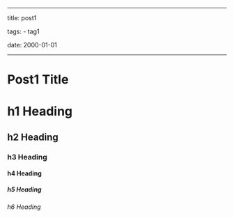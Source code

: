 
---
title: post1

tags:
    - tag1

date: 2000-01-01

---
# Post1 Title


# h1 Heading
## h2 Heading
### h3 Heading
#### h4 Heading
##### h5 Heading
###### h6 Heading

